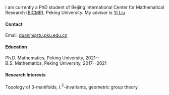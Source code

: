 I am currently a PhD student of Beijing International Center for Mathematical Research ([BICMR](https://bicmr.pku.edu.cn/)), Peking University. My advisor is [Yi Liu](http://scholar.pku.edu.cn/liuyi)

#### Contact

Email: duanjr@stu.pku.edu.cn

#### Education
Ph.D. Mathematics, Peking University, 2021--\
B.S. Mathematics, Peking University, 2017--2021

#### Research Interests
Topology of 3-manifolds, $L^2$-invariants, geometric group theory


